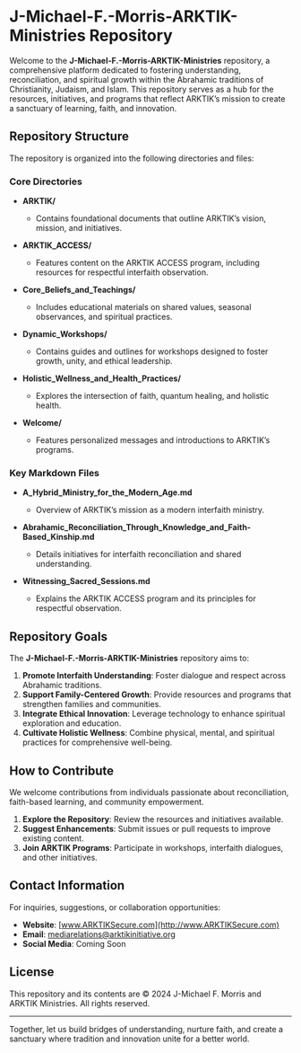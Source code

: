 
# J-Michael-F.-Morris-ARKTIK-Ministries Repository

Welcome to the **J-Michael-F.-Morris-ARKTIK-Ministries** repository, a comprehensive platform dedicated to fostering understanding, reconciliation, and spiritual growth within the Abrahamic traditions of Christianity, Judaism, and Islam. This repository serves as a hub for the resources, initiatives, and programs that reflect ARKTIK’s mission to create a sanctuary of learning, faith, and innovation.

## Repository Structure

The repository is organized into the following directories and files:

### Core Directories

- **ARKTIK/**
  - Contains foundational documents that outline ARKTIK’s vision, mission, and initiatives.

- **ARKTIK_ACCESS/**
  - Features content on the ARKTIK ACCESS program, including resources for respectful interfaith observation.

- **Core_Beliefs_and_Teachings/**
  - Includes educational materials on shared values, seasonal observances, and spiritual practices.

- **Dynamic_Workshops/**
  - Contains guides and outlines for workshops designed to foster growth, unity, and ethical leadership.

- **Holistic_Wellness_and_Health_Practices/**
  - Explores the intersection of faith, quantum healing, and holistic health.

- **Welcome/**
  - Features personalized messages and introductions to ARKTIK’s programs.

### Key Markdown Files

- **A_Hybrid_Ministry_for_the_Modern_Age.md**
  - Overview of ARKTIK’s mission as a modern interfaith ministry.

- **Abrahamic_Reconciliation_Through_Knowledge_and_Faith-Based_Kinship.md**
  - Details initiatives for interfaith reconciliation and shared understanding.

- **Witnessing_Sacred_Sessions.md**
  - Explains the ARKTIK ACCESS program and its principles for respectful observation.

## Repository Goals

The **J-Michael-F.-Morris-ARKTIK-Ministries** repository aims to:

1. **Promote Interfaith Understanding**: Foster dialogue and respect across Abrahamic traditions.
2. **Support Family-Centered Growth**: Provide resources and programs that strengthen families and communities.
3. **Integrate Ethical Innovation**: Leverage technology to enhance spiritual exploration and education.
4. **Cultivate Holistic Wellness**: Combine physical, mental, and spiritual practices for comprehensive well-being.

## How to Contribute

We welcome contributions from individuals passionate about reconciliation, faith-based learning, and community empowerment.

1. **Explore the Repository**: Review the resources and initiatives available.
2. **Suggest Enhancements**: Submit issues or pull requests to improve existing content.
3. **Join ARKTIK Programs**: Participate in workshops, interfaith dialogues, and other initiatives.

## Contact Information

For inquiries, suggestions, or collaboration opportunities:

- **Website**: [www.ARKTIKSecure.com](http://www.ARKTIKSecure.com)
- **Email**: mediarelations@arktikinitiative.org
- **Social Media**: Coming Soon

## License

This repository and its contents are © 2024 J-Michael F. Morris and ARKTIK Ministries. All rights reserved.

---

Together, let us build bridges of understanding, nurture faith, and create a sanctuary where tradition and innovation unite for a better world.
